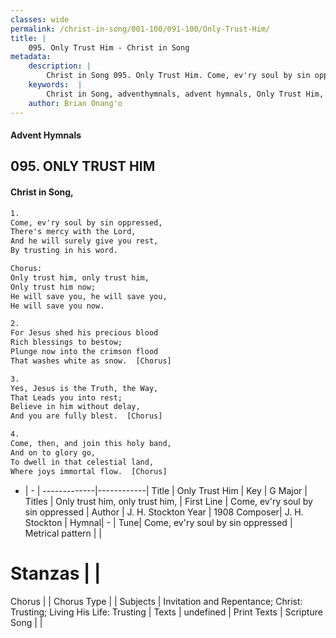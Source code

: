 ```yaml
---
classes: wide
permalink: /christ-in-song/001-100/091-100/Only-Trust-Him/
title: |
    095. Only Trust Him - Christ in Song
metadata:
    description: |
        Christ in Song 095. Only Trust Him. Come, ev'ry soul by sin oppressed, There's mercy with the Lord, And he will surely give you rest, By trusting in his word. Chorus: Only trust him, only trust him, Only trust him now; He will save you, he will save you, He will save you now.
    keywords:  |
        Christ in Song, adventhymnals, advent hymnals, Only Trust Him, Come, ev'ry soul by sin oppressed. Only trust him, only trust him,
    author: Brian Onang'o
---
```


#### Advent Hymnals
## 095. ONLY TRUST HIM
####  Christ in Song,

```txt
1.
Come, ev'ry soul by sin oppressed,
There's mercy with the Lord,
And he will surely give you rest,
By trusting in his word.

Chorus:
Only trust him, only trust him,
Only trust him now;
He will save you, he will save you,
He will save you now.

2.
For Jesus shed his precious blood
Rich blessings to bestow;
Plunge now into the crimson flood
That washes white as snow.  [Chorus]

3.
Yes, Jesus is the Truth, the Way,
That Leads you into rest;
Believe in him without delay,
And you are fully blest.  [Chorus]

4.
Come, then, and join this holy band,
And on to glory go,
To dwell in that celestial land,
Where joys immortal flow.  [Chorus]

```

- |   -  |
-------------|------------|
Title | Only Trust Him |
Key | G Major |
Titles | Only trust him, only trust him, |
First Line | Come, ev'ry soul by sin oppressed |
Author | J. H. Stockton
Year | 1908
Composer| J. H. Stockton |
Hymnal|  - |
Tune| Come, ev'ry soul by sin oppressed |
Metrical pattern | |
# Stanzas |  |
Chorus |  |
Chorus Type |  |
Subjects | Invitation and Repentance; Christ: Trusting; Living His Life: Trusting |
Texts | undefined |
Print Texts | 
Scripture Song |  |
    
